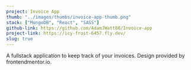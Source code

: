 ```yaml
---
project: Invoice App
thumb: "../images/thumbs/invoice-app-thumb.png"
stack: ["MongoDB", "React", "SASS"]
github-link: https://github.com/AdamJWatt88/Invoice-app
project-link: https://icy-frost-6457.fly.dev/
slug: true
---
```


A fullstack application to keep track of your invoices. Design provided by frontendmentor.io.
